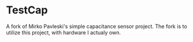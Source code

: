 # TestCap
A fork of Mirko Pavleski's simple capacitance sensor project. The fork is to utilize this project, with hardware I actualy own. 
